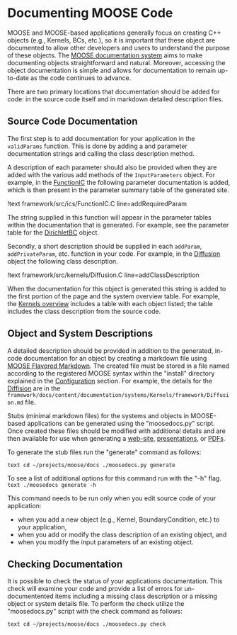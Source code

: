 # Documenting MOOSE Code

MOOSE and MOOSE-based applications generally focus on creating C++ objects (e.g., Kernels, BCs,
etc.), so it is important that these object are documented to allow other developers and users to
understand the purpose of these objects. The [MOOSE documentation
system](utilities/documentation/index.md) aims to make documenting objects straightforward and
natural. Moreover, accessing the object documentation is simple and allows for documentation to
remain up-to-date as the code continues to advance.

There are two primary locations that documentation should be added for code: in the source code
itself and in markdown detailed description files.

## Source Code Documentation

The first step is to add documentation for your application in the `validParams` function. This is
done by adding a and parameter documentation strings and calling the class description method.

A description of each parameter should also be provided when they are added with the various add
methods of the `InputParameters` object. For example, in the [FunctionIC](framework/FunctionIC.md)
the following parameter documentation is added, which is then present in the parameter summary table
of the generated site.

!text framework/src/ics/FunctionIC.C line=addRequiredParam

The string supplied in this function will appear in the parameter tables within the documentation
that is generated. For example, see the parameter table for the
[DirichletBC](framework/DirichletBC.md) object.

Secondly, a short description should be supplied in each `addParam`, `addPrivateParam`, etc.
function in your code. For example, in the [Diffusion](framework/Diffusion.md) object the following
class description.

!text framework/src/kernels/Diffusion.C line=addClassDescription

When the documentation for this object is generated this string is added to the first portion of the
page and the system overview table. For example, the [Kernels overview](systems/Kernels/index.md)
includes a table with each object listed; the table includes the class description from the source
code.

## Object and System Descriptions

A detailed description should be provided in addition to the generated, in-code documentation for an
object by creating a markdown file using [MOOSE Flavored Markdown](moose_flavored_markdown.md). The
created file must be stored in a file named according to the registered MOOSE syntax within the
"install" directory explained in the [Configuration](documentation/setup.md#configuration) section.
For example, the details for the [Diffision](framework/Diffusion.md) are in the
`framework/docs/content/documentation/systems/Kernels/framework/Diffusion.md` file.

Stubs (minimal markdown files) for the systems and objects in MOOSE-based applications can be
generated using the "moosedocs.py" script. Once created these files should be modified with
additional details and are then available for use when generating a
[web-site](utilities/documentation/website.md),
[presentations](utilities/documentation/presentation.md), or [PDFs](utilities/documentation/pdf.md).

To generate the stub files run the "generate" command as follows:

```text cd ~/projects/moose/docs ./moosedocs.py generate ```

To see a list of additional options for this command run with the "-h" flag. ```text ./moosedocs
generate -h ```

This command needs to be run only when you edit source code of your application:

* when you add a new object (e.g., Kernel, BoundaryCondition, etc.) to your application,
* when you add or modify the class description of an existing object, and
* when you modify the input parameters of an existing object.

## Checking Documentation

It is possible to check the status of your applications documentation. This check will examine your
code and provide a list of errors for un-documentented items including a missing class description
or a missing object or system details file. To perform the check utilize the "moosedocs.py" script
with the check command as follows:

```text cd ~/projects/moose/docs ./moosedocs.py check ```
